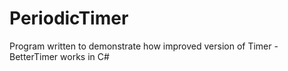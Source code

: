 # PeriodicTimer
Program written to demonstrate how improved version of Timer - BetterTimer works in C#
